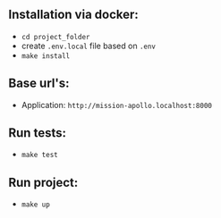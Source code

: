 ## Installation via docker:
* `cd project_folder`
* create `.env.local` file based on `.env`
* `make install`

## Base url's:
* Application: `http://mission-apollo.localhost:8000`

## Run tests:
* `make test` 

## Run project:
* `make up`